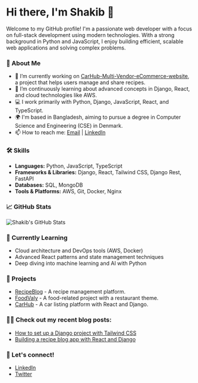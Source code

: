 # Hi there, I'm Shakib 👋

Welcome to my GitHub profile! I'm a passionate web developer with a focus on full-stack development using modern technologies. With a strong background in Python and JavaScript, I enjoy building efficient, scalable web applications and solving complex problems.

### 🚀 About Me
- 🔭 I’m currently working on [CarHub-Multi-Vendor-eCommerce-website]([https://github.com/shakib5560/RecipeBlog](https://github.com/shakib5560/CarHub-Multi-Vendor-eCommerce-website-by-React-TS)), a project that helps users manage and share recipes.
- 🌱 I’m continuously learning about advanced concepts in Django, React, and cloud technologies like AWS.
- 💻 I work primarily with Python, Django, JavaScript, React, and TypeScript.
- 🌍 I'm based in Bangladesh, aiming to pursue a degree in Computer Science and Engineering (CSE) in Denmark.
- 📫 How to reach me: [Email](dev.shakib@outlook.com) | [LinkedIn]([https://www.linkedin.com/in/shakib/](https://www.linkedin.com/in/sheikh-shamiul-834878206/))

### 🛠️ Skills
- **Languages:** Python, JavaScript, TypeScript
- **Frameworks & Libraries:** Django, React, Tailwind CSS, Django Rest, FastAPI
- **Databases:** SQL, MongoDB
- **Tools & Platforms:** AWS, Git, Docker, Nginx

### 📈 GitHub Stats

![Shakib's GitHub Stats](https://github-readme-stats.vercel.app/api?username=shakib5560&show_icons=true&hide_title=true&count_private=true&hide=prs)

### 🌱 Currently Learning
- Cloud architecture and DevOps tools (AWS, Docker)
- Advanced React patterns and state management techniques
- Deep diving into machine learning and AI with Python

### 🔗 Projects
- [RecipeBlog](https://github.com/shakib5560/RecipeBlog) - A recipe management platform.
- [FoodValy](https://github.com/shakib5560/RecipeBlog) - A food-related project with a restaurant theme.
- [CarHub](https://github.com/shakib5560/CarHub) - A car listing platform with React and Django.

### 👨‍💻 Check out my recent blog posts:
<!-- Add links to blog posts or articles -->
- [How to set up a Django project with Tailwind CSS](https://example.com)
- [Building a recipe blog app with React and Django](https://example.com)

### 🤝 Let's connect!
- [LinkedIn](https://www.linkedin.com/in/shakib/)
- [Twitter](https://twitter.com/shakib)

